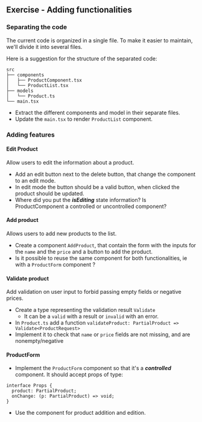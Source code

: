## Exercise - Adding functionalities

### Separating the code

The current code is organized in a single file. To make it easier to maintain, we'll divide it into several files.

Here is a suggestion for the structure of the separated code:

```
src
├── components
│   ├── ProductComponent.tsx
│   └── ProductList.tsx
├── models
│   └── Product.ts
└── main.tsx
```

- Extract the different components and model in their separate files.
- Update the `main.tsx` to render `ProductList` component.

### Adding features

#### Edit Product

Allow users to edit the information about a product.

- Add an edit button next to the delete button, that change the component to an edit mode.
- In edit mode the button should be a valid button, when clicked the product should be updated.
- Where did you put the **_isEditing_** state information? Is ProductComponent a controlled or uncontrolled component?

#### Add product

Allows users to add new products to the list.

- Create a component `AddProduct`, that contain the form with the inputs for the `name` and the `price` and a button to add the product.
- Is it possible to reuse the same component for both functionalities, ie with a `ProductForm` component ?

#### Validate product

Add validation on user input to forbid passing empty fields or negative prices.

- Create a type representing the validation result `Validate`
  - It can be a `valid` with a result or `invalid` with an error.
- In `Product.ts` add a function `validateProduct: PartialProduct => Validate<ProductRequest>`
- Implement it to check that `name` or `price` fields are not missing, and are nonempty/negative

#### ProductForm

- Implement the `ProductForm` component so that it's a ***controlled*** component. It should accept props of type:
```tsx
interface Props {
  product: PartialProduct;
  onChange: (p: PartialProduct) => void;
}
```
- Use the component for product addition and edition.
